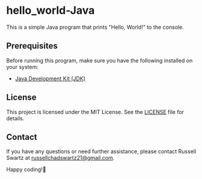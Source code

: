 # hello_world-Java

This is a simple Java program that prints "Hello, World!" to the console.

## Prerequisites

Before running this program, make sure you have the following installed on your system:

- [Java Development Kit (JDK)](https://www.oracle.com/java/technologies/javase-downloads.html)

## License

This project is licensed under the MIT License. See the [LICENSE](LICENSE) file for details.

## Contact

If you have any questions or need further assistance, please contact Russell Swartz at russellchadswartz21@gmail.com.

Happy coding!🚀
